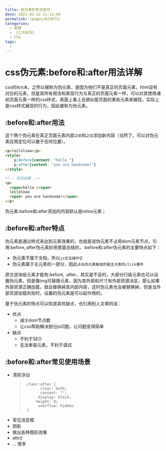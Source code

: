 ```yaml
---
title: 伪元素的奇淫技巧
date: 2021-03-22 11:11:04
permalink: /pages/6236f3/
categories:
  - 前端
  - 《三大利剑》
  - CSS
tags:
  - 
---
```


# css伪元素:before和:after用法详解

css的`伪元素`，之所以被称为伪元素，是因为他们不是真正的页面元素，html没有对应的元素，但是其所有用法和表现行为与真正的页面元素一样，可以对其使用诸如页面元素一样的css样式，表面上看上去貌似是页面的某些元素来展现，实际上是css样式展现的行为，因此被称为伪元素。

<!--more-->

## :before和:after用法

这个两个伪元素在真正页面元素内部`之前`和`之后`添加新内容（当然了，可以对伪元素应用定位可以置于任何位置）。

```html
<p>leiloloaa</p>
<style>
    p:before{content: "hello "}
    p:after{content: "you are handsome!"}
</style>

<!-- 实际效果 -->
<p>
  <span>hello </span>
  leiloloaa
  <span> you are handsome!</span>
</p>
```

伪元素:before和:after添加的内容默认是inline元素；

## :before和:after特点

伪元素是通过样式来达到元素效果的，也就是说伪元素不占用dom元素节点，引用:before,:after伪元素妙用里面总结的，:before和:after伪元素的主要特点如下：
- 伪元素不属于文档，所以`js无法操作它`
- 伪元素属于主元素的一部分，因此`点击伪元素触发的是主元素的click事件`

原文说块级元素才能有:before, :after，其实是不妥的，大部分行级元素也可以设置伪元素，但是像img可替换元素，因为其外观和尺寸有外部资源决定，那么如果外部资源正确加载，就会替换掉其内部内容，这时伪元素也会被替换掉，但是当外部资源加载失败时，设置的伪元素是可以起作用的。

基于伪元素的特点可以知道其优缺点，也引用别人文章的话：
- 优点
  - 减少dom节点数
  - 让css帮助解决部分js问题，让问题变得简单
- 缺点
  - 不利于SEO
  - 无法审查元素，不利于调试

## :before和:after常见使用场景

- 清除浮动
  >     .clear:after {
  >            clear: both;
  >            content: "";
  >           display: block;
  >          height: 0;
  >           overflow: hidden
  >      }
- 常见消息框
- 阴影
- 做出各种图形效果
- attr()
- ... 很多